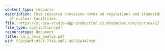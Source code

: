 ```yaml
---
content_type: resource
description: This resource contaions notes on regulations and standards for design
  of nuclear facilities.
file: https://ol-ocw-studio-app-production.s3.amazonaws.com/courses/22-314j-structural-mechanics-in-nuclear-power-technology-fall-2006/538184df838f77abed6249595a347bc8_sa_1_seis_analys.pdf
file_type: application/pdf
resourcetype: Document
title: sa_1_seis_analys.pdf
uid: 538184df-838f-77ab-ed62-49595a347bc8
---
```

